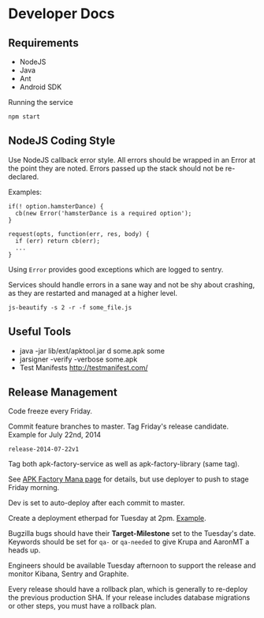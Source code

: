 # Developer Docs

## Requirements

* NodeJS
* Java
* Ant
* Android SDK

Running the service

    npm start

## NodeJS Coding Style

Use NodeJS callback error style. All errors should be wrapped
in an Error at the point they are noted. Errors passed up the
stack should not be re-declared.

Examples:

    if(! option.hamsterDance) {
      cb(new Error('hamsterDance is a required option');
    }

    request(opts, function(err, res, body) {
      if (err) return cb(err);
      ...
    }

Using `Error` provides good exceptions which are logged to sentry.

Services should handle errors in a sane way and not be shy about
crashing, as they are restarted and managed at a higher level.

    js-beautify -s 2 -r -f some_file.js

## Useful Tools

* java -jar lib/ext/apktool.jar d some.apk some
* jarsigner -verify -verbose some.apk
* Test Manifests http://testmanifest.com/

## Release Management

Code freeze every Friday.

Commit feature branches to master. Tag Friday's release candidate.
Example for July 22nd, 2014

    release-2014-07-22v1

Tag both apk-factory-service as well as apk-factory-library (same tag).

See [APK Factory Mana page](https://mana.mozilla.org/wiki/pages/viewpage.action?pageId=38547561) for details,
but use deployer to push to stage Friday morning.

Dev is set to auto-deploy after each commit to master.

Create a deployment etherpad for Tuesday at 2pm. [Example](https://etherpad.mozilla.org/apk-2014-07-22).

Bugzilla bugs should have their **Target-Milestone** set to the Tuesday's date.
Keywords should be set for `qa-` or `qa-needed` to give Krupa and AaronMT a heads up.

Engineers should be available Tuesday afternoon to support the release and monitor Kibana, Sentry and Graphite.

Every release should have a rollback plan, which is generally to re-deploy the previous production SHA.
If your release includes database migrations or other steps, you must have a rollback plan.